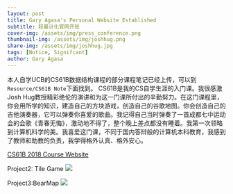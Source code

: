 ```yaml
---
layout: post
title: Gary Agasa's Personal Website Established
subtitle: 羟基计化官网开张
cover-img: /assets/img/press_conference.png
thumbnail-img: /assets/img/joshhug.png
share-img: /assets/img/joshhug.jpg
tags: [Notice, Signifcant]
author: Gary Agasa
---
```

本人自学UCB的CS61B数据结构课程的部分课程笔记已经上传，可以到`Resource/CS61B Note`下面找到。
CS61B是我的CS自学生涯的入门课。我很感激Josh Hug教授精彩绝伦的演讲和为这一门课所付出的辛勤努力。在这门课程里，你会用所学的知识，建造自己的方块游戏，创造自己的谷歌地图。你会创造自己的吉他演奏器，它可以弹奏你喜爱的歌曲。我记得自己当时弹奏了一首成都七中运动会的会歌《青春无悔》，激动地不得了，整个晚上差点都没有睡着。我第一次领略到计算机科学的美。我喜爱这门课，不同于国内答辩般的计算机本科教育，我感到了教师和助教的负责，我学得格外认真、格外安心。

[CS61B 2018 Course Website](https://sp18.datastructur.es/)

Project2: Tile Game
![](https://pic1.imgdb.cn/item/68c6c7e4c5157e1a88016623.png)

Project3:BearMap
![](https://pic1.imgdb.cn/item/68c6c7ecc5157e1a8801662f.png)